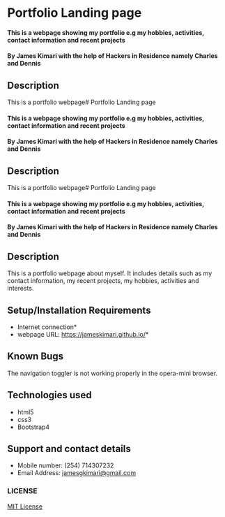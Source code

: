 # Portfolio Landing page
#### This is a webpage showing my portfolio e.g my hobbies, activities, contact information and recent projects
#### By **James Kimari with the help of Hackers in Residence namely Charles and Dennis**
## Description
This is a portfolio webpage# Portfolio Landing page
#### This is a webpage showing my portfolio e.g my hobbies, activities, contact information and recent projects
#### By **James Kimari with the help of Hackers in Residence namely Charles and Dennis**
## Description
This is a portfolio webpage# Portfolio Landing page
#### This is a webpage showing my portfolio e.g my hobbies, activities, contact information and recent projects
#### By **James Kimari with the help of Hackers in Residence namely Charles and Dennis**
## Description
This is a portfolio webpage about myself. It includes details such as my contact information, my recent projects, my hobbies, activities and interests.
## Setup/Installation Requirements
* Internet connection*
* webpage URL: https://jameskimari.github.io/*
## Known Bugs
The navigation toggler is not working properly in the opera-mini browser.
## Technologies used
* html5
* css3
* Bootstrap4
## Support and contact details
* Mobile number: (254) 714307232
* Email Address: jamesgkimari@gmail.com
### LICENSE
[MIT License](license)
